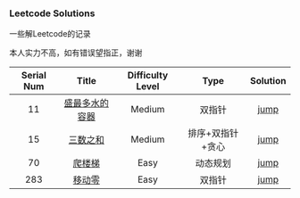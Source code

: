 ### Leetcode Solutions

一些解Leetcode的记录

本人实力不高，如有错误望指正，谢谢



| Serial Num | Title | Difficulty Level | Type | Solution |
| :--: | :--: | :--: | :--: | :--: |
| 11 | [盛最多水的容器](https://leetcode-cn.com/problems/container-with-most-water/) | Medium | 双指针 | [jump](./Solution/11.盛最多水的容器.md)| 
| 15 | [三数之和](https://leetcode-cn.com/problems/3sum/) | Medium |排序+双指针+贪心 | [jump](./Solution/15.三数之和.md)| 
| 70 | [爬楼梯](https://leetcode-cn.com/problems/climbing-stairs/) | Easy | 动态规划 | [jump](./Solution/70.爬楼梯.md)| 
| 283 | [移动零](https://leetcode-cn.com/problems/move-zeroes/) | Easy | 双指针 | [jump](./Solution/83.移动零.md)| 